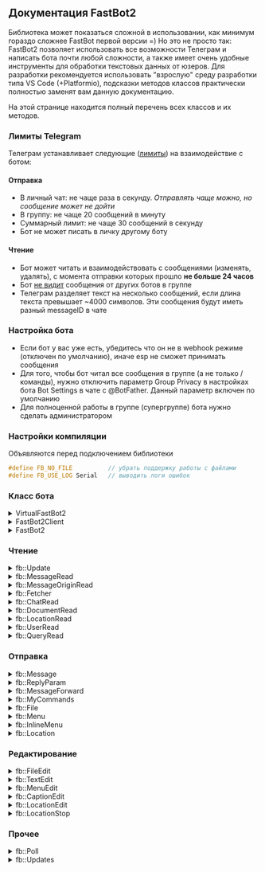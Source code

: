 ## Документация FastBot2
Библиотека может показаться сложной в использовании, как минимум гораздо сложнее FastBot первой версии =) Но это не просто так: FastBot2 позволяет использовать все возможности Телеграм и написать бота почти любой сложности, а также имеет очень удобные инструменты для обработки текстовых данных от юзеров. Для разработки рекомендуется использовать "взрослую" среду разработки типа VS Code (+Platformio), подсказки методов классов практически полностью заменят вам данную документацию.

На этой странице находится полный перечень всех классов и их методов.

### Лимиты Telegram
Телеграм устанавливает следующие ([лимиты](https://core.telegram.org/bots/faq#my-bot-is-hitting-limits-how-do-i-avoid-this)) на взаимодействие с ботом:

#### Отправка
- В личный чат: не чаще раза в секунду. *Отправлять чаще можно, но сообщение может не дойти*
- В группу: не чаще 20 сообщений в минуту
- Суммарный лимит: не чаще 30 сообщений в секунду
- Бот не может писать в личку другому боту

#### Чтение
- Бот может читать и взаимодействовать с сообщениями (изменять, удалять), с момента отправки которых прошло **не больше 24 часов**
- Бот [не видит](https://core.telegram.org/bots/faq#why-doesn-39t-my-bot-see-messages-from-other-bots) сообщения от других ботов в группе
- Телеграм разделяет текст на несколько сообщений, если длина текста превышает ~4000 символов. Эти сообщения будут иметь разный messageID в чате

### Настройка бота
- Если бот у вас уже есть, убедитесь что он не в webhook режиме (отключен по умолчанию), иначе esp не сможет принимать сообщения
- Для того, чтобы бот читал все сообщения в группе (а не только /команды), нужно отключить параметр Group Privacy в настройках бота Bot Settings в чате с @BotFather. Данный параметр включен по умолчанию
- Для полноценной работы в группе (супергруппе) бота нужно сделать администратором

### Настройки компиляции
Объявляются перед подключением библиотеки
```cpp
#define FB_NO_FILE          // убрать поддержку работы с файлами
#define FB_USE_LOG Serial   // выводить логи ошибок
```

### Класс бота
<details>
<summary>VirtualFastBot2</summary>

Остальные классы бота наследуют его!
```cpp
// ============================== SYSTEM ==============================
// разрешение и запрет типов обновлений
fb::Updates updates;

// установить токен
void setToken(const String& token);

// получить токен
const String& getToken();

// установить лимит - кол-во сообщений в одном обновлении (умолч. 3)
void setLimit(uint8_t limit = 3);

// установить режим и период опроса (умолч. Poll::Sync и 4000 мс)
void setPollMode(fb::Poll mode = fb::Poll::Sync, uint16_t period = 4000);

// получить режим опроса
fb::Poll getPollMode();

// установить таймаут ожидания ответа сервера (умолч. 3000 мс)
void setTimeout(uint16_t timeout);

// запустить (по умолчанию уже запущен)
void begin();

// остановить
void end();

// пропустить непрочитанные сообщения. Вызывать однократно https://core.telegram.org/bots/api#getupdates
void skipUpdates(int32_t offset = -1);

// пропустить следующее сообщение (сдвинуть оффсет на 1)
void skipNextMessage();

// id последнего отправленного сообщения от бота
uint32_t lastBotMessage();

// хэш последней отправленной ботом команды
size_t lastCmd();

// ============================== ATTACH ==============================

// подключить обработчик обновлений вида void cb(fb::Update& u) {}
void attachUpdate(CallbackUpdate callback);

// отключить обработчик обновлений
void detachUpdate();

// подключить обработчик результата вида void cb(gson::Entry& r) {}
// здесь нельзя отправлять сообщения с флагом wait
void attachResult(CallbackResult callback);

// отключить обработчик результата
void detachResult();

// подключить обработчик сырых json данных Telegram вида void cb(const String& r) {}
void attachRaw(CallbackRaw callback);

// отключить обработчик сырых данных
void detachRaw();

// подключить обработчик скачивания файлов вида void cb(Stream& stream, size_t length) {}
void attachFetch(CallbackFetch callback);

// отключить обработчик скачивания файлов
void detachFetch();

// ============================== TICK ==============================

// тикер, вызывать в loop
bool tick();

// система ждёт ответа с обновлениями
bool isPolling();

// отправить запрос на обновление
bool getUpdates(bool wait = false);

// запросить перезагрузку устройства
void reboot();

// можно перезагрузить устройство
bool canReboot();

// ============================== SEND ==============================

// ответить на callback. Можно указать текст и вызвать alert
bool answerCallbackQuery(Text id, Text text = Text(), bool show_alert = false, bool wait = false);

// переслать сообщение
bool forwardMessage(const fb::MessageForward& m, bool wait = false);

// отправить сообщение
bool sendMessage(const fb::Message& m, bool wait = false);

// отправить геолокацию
bool sendLocation(const fb::Location& m, bool wait = false);

// ============================== FILE ==============================

// отправить файл, тип указывается в fb::File
bool sendFile(const fb::File& m, bool wait = false);

// редактировать файл
bool editFile(const fb::FileEdit& m, bool wait = false);

// запросить файл (придёт в обработчик attachFetch)
bool getFile(Text fileID, bool wait = false);

// скачать файл
fb::Fetcher downloadFile(Text fileID);

// ============================== SET ==============================

// отправить статус "набирает сообщение" на 5 секунд
bool setTyping(Value chatID, bool wait = false);

// установить заголовок чата
bool setChatTitle(Value chatID, Text title, bool wait = false);

// установить описание чата
bool setChatDescription(Value chatID, Text description, bool wait = false);

// установить подсказки команд бота
bool setMyCommands(const fb::MyCommands& commands, bool wait = false);

// удалить подсказки команд бота
bool deleteMyCommands(bool wait = false);

// установить имя бота
bool setMyName(Text name, bool wait = false);

// установить описание бота
bool setMyDescription(Text description, bool wait = false);

// ============================== PIN ==============================

// закрепить сообщение
bool pinChatMessage(Value chatID, Value messageID, bool notify = true, bool wait = false);

// открепить сообщение
bool unpinChatMessage(Value chatID, Value messageID, bool wait = false);

// открепить все сообщения
bool unpinAllChatMessages(Value chatID, bool wait = false);

// ============================== EDIT ==============================

// редактировать текст
bool editText(const fb::TextEdit& m, bool wait = false);

// редактировать заголовок
bool editCaption(const fb::CaptionEdit& m, bool wait = false);

// редактировать меню
bool editMenu(const fb::MenuEdit& m, bool wait = false);

// редактировать геолокацию
bool editLocation(const fb::LocationEdit& m, bool wait = false);

// остановить геолокацию
bool stopLocation(const fb::LocationStop& m, bool wait = false);

// ============================== DELETE ==============================

// удалить сообщение
bool deleteMessage(Value chatID, Value messageID, bool wait = false);

// удалить сообщения
bool deleteMessages(Value chatID, uint32_t* messageIDs, uint16_t amount, bool wait = false);

// ============================== MANUAL ==============================

// начать пакет для ручной отправки в API
fb::Packet beginPacket(const __FlashStringHelper* cmd);

// отправить пакет
bool sendPacket(fb::Packet& packet, bool wait = false);

// принять файл в коллбэк
void handleFile(Stream& stream);

// парсить json ответ сервера
bool parsePacket(Text s, bool useYield = true);
```
</details>
<details>
<summary>FastBot2Client</summary>

```cpp
FastBot2Client(Client& client);

// установить таймаут ожидания ответа сервера (умолч. 2000 мс)
void setTimeout(uint16_t timeout);

// установить лимит памяти на ответ сервера (библиотека начнёт пропускать сообщения), умолч. 20000
void setMemLimit(uint16_t limit);

AsyncHTTP http;
```
</details>
<details>
<summary>FastBot2</summary>

```cpp
FastBot2();
```
</details>

### Чтение
<details>
<summary>fb::Update</summary>

```cpp
// fb::Update::Type
Message
EditedMessage
ChannelPost
EditedChannelPost
BusinessConnection
BusinessMessage
EditedBusinessMessage
DeletedBusinessMessages
MessageReaction
MessageReactionCount
InlineQuery
ChosenInlineResult
CallbackQuery
ShippingQuery
PreCheckoutQuery
Poll
PollAnswer
MyChatMember
ChatMember
ChatJoinRequest
ChatBoost
RemovedChatBoost
```
```cpp
// тип апдейта
Type type();

// ================ QUERY ================

// это query
bool isQuery();

// query
QueryRead query();

// ================ MESSAGE ================

// сообщение
MessageRead message();

// это сообщение
bool isMessage();

// это пост в канале
bool isPost();

// это отредактированное сообщение или отредактированный пост
bool isEdited();
```
</details>
<details>
<summary>fb::MessageRead</summary>

```cpp
// ================ INFO ================

// текст сообщения
Text text();

// id сообщения в этом чате
Text id();

// id темы в группе
Text threadID();

// сообщение отправлено в топик форума
Text isTopic();

// дата отправки или пересылки сообщения
Text date();

// дата изменения сообщения
Text editDate();

// ================ SENDER ================

// отправитель сообщения
UserRead from();

// бот, через которого пришло это сообщение
UserRead viaBot();

// чат, которому принадлежит это сообщение
ChatRead chat();

// чат, если сообщение отправлено от имени чата
ChatRead senderChat();

// ================ REPLY ================

// сообщение является ответом на сообщение
bool isReply();

// сообщение, на которое отвечает это сообщение
MessageRead reply();

// ================ FORWARD ================

// сообщение переслано из другого чата
bool isForward();

// данные о пересланном сообщении
MessageOriginRead forward();

// ================ LOCATION ================

// сообщение содержит геолокацию
bool hasLocation();

// геолокация
LocationRead location();

// ================ DOCUMENT ================

// сообщение содержит документ
bool hasDocument();

// документ
DocumentRead document();
```
</details>
<details>
<summary>fb::MessageOriginRead</summary>

```cpp
// fb::MessageOriginRead::Type
user
hiddenUser
chat
channel
```
```cpp
// тип отправителя: user, hidden_user, chat, channel
Type type();

// дата оригинального сообщения
Text date();

// отправитель type == user
UserRead senderUser();

// отправитель type == chat
ChatRead senderChat();

// отправитель type == channel
ChatRead chat();
```
</details>
<details>
<summary>fb::Fetcher</summary>

```cpp
// напечатать в принт
template <typename T>
bool writeTo(T& p);

// обновить прошивку (ESP)
bool updateFlash();

// обновить файловую систему (ESP)
bool updateFS();

// есть данные для чтения
int available();

// есть данные для чтения
operator bool();

Stream* stream;
```
</details>
<details>
<summary>fb::ChatRead</summary>

```cpp
// fb::ChatRead::Type
privateChat
group
supergroup
channel
```
```cpp
// id чата
Text id();

// тип чата: private_chat, group, supergroup, channel
Type type();

// название чата (для supergroups, channels, group chats)
Text title();

// имя чата (для private chats, supergroups, channels)
Text username();

// имя (для private chat)
Text firstName();

// фамилия (для private chat)
Text lastName();

// описание чата
Text description();

// в supergroup включены темы
Text isForum();
```
</details>
<details>
<summary>fb::DocumentRead</summary>

```cpp
// id документа, можно использовать для скачивания
Text id();

// уникальный id документа в системе
Text uniqueID();

// имя документа
Text name();

// MIME тип документа
Text type();

// размер документа
Text size();
```
</details>
<details>
<summary>fb::LocationRead</summary>

```cpp
// широта
Text latitude();

// долгота
Text longitude();

// точность в метрах, 0-1500
Text horizontalAccuracy();

// Время относительно даты отправки сообщения в секундах, в течение которого местоположение может быть обновлено
Text livePeriod();

// направление в градусах, 1-360
Text heading();

// Максимальное расстояние в метрах для оповещений о приближении к другому участнику чата
Text proximityAlertRadius();
```
</details>
<details>
<summary>fb::UserRead</summary>

```cpp
// id юзера
Text id();

// бот или нет
Text isBot();

// имя
Text firstName();

// фамилия
Text lastName();

// юзернейм
Text username();

// код страны https://en.wikipedia.org/wiki/IETF_language_tag
Text languageCode();

// true - премиум юзер
Text isPremium();
```
</details>
<details>
<summary>fb::QueryRead</summary>

```cpp
// callback id
Text id();

// callback data
Text data();

// отправитель коллбэка
UserRead from();

// сообщение
MessageRead message();
```
</details>

### Отправка
<details>
<summary>fb::Message</summary>

```cpp
// fb::Message::Mode
Text
MarkdownV2
HTML
```
```cpp
Message() {}
Message(const String& text, Value chatID);

// текст сообщения
String text;

// id чата, куда отправлять
Value chatID;

// id темы в группе, куда отправлять
int32_t threadID = -1;

// параметры ответа на сообщение
ReplyParam reply;

// включить превью для ссылок
bool preview = previewDefault;

// уведомить о получении
bool notification = notificationDefault;

// защитить от пересылки и копирования
bool protect = protectDefault;

// режим текста: Text, MarkdownV2, HTML
Mode mode = modeDefault;

// добавить обычное меню
void setMenu(Menu& menu);

// добавить инлайн меню
void setInlineMenu(InlineMenu& menu);

// удалить обычное меню
void removeMenu();

// ===================================

// включить превью для ссылок (умолч. 1)
static bool previewDefault;

// уведомить о получении (умолч. 1)
static bool notificationDefault;

// защитить от пересылки и копирования (умолч. 0)
static bool protectDefault;

// режим текста: Text, MarkdownV2, HTML (умолч. Text)
static Mode modeDefault;
```
</details>
<details>
<summary>fb::ReplyParam</summary>

```cpp
// id сообщения, на которое отвечаем
int32_t messageID = -1;

// id чата, в котором находится сообщение, на которое отвечаем
Value chatID;
```
</details>

<details>
<summary>fb::MessageForward</summary>

```cpp
MessageForward() {}
MessageForward(uint32_t messageID, Value fromChatID, Value chatID);

// id пересылаемого сообщения в чате
uint32_t messageID;

// id чата пересылаемого сообщения
Value fromChatID;

// id чата, в который пересылать
Value chatID;

// id темы в группе, в которую переслать
int32_t threadID = -1;

// уведомить о получении
bool notification = Message::notificationDefault;

// защитить от пересылки и копирования
bool protect = Message::protectDefault;
```
</details>
<details>
<summary>fb::MyCommands</summary>

```cpp
MyCommands();
MyCommands(const String& commands, const String& description);

// список команд, длина команды 1-32, разделитель ;
String commands = "";

// список описаний команд, длина описания 1-256, разделитель ;
String description = "";

// зарезервировать строки
void reserve(uint16_t len);

// добавить команду
void addCommand(const String& command, const String& description);
```
</details>
<details>
<summary>fb::File</summary>

```cpp
// fb::File::type
photo
audio
document
video
animation
voice
video_note
```
```cpp
// отправить fs::File файл
File(Text name, Type type, ::File& file) : File(name, type, file, false);

// отправить данные из byte буфера
File(Text name, Type type, uint8_t* bytes, size_t length);

// отправить по ID файла в телеге или ссылкой (для document только GIF, PDF и ZIP)
// https://core.telegram.org/bots/api#sending-files
File(Text name, Type type, Text urlid) : File(name, type, urlid, false);

using Message::chatID;
using Message::mode;
using Message::notification;
using Message::protect;
using Message::reply;
using Message::setInlineMenu;
using Message::threadID;

// заголовок
String caption;
```
</details>
<details>
<summary>fb::Menu</summary>

```cpp
Menu() {}
Menu(const String& text) : text(text) {}

// надписи кнопок. Гор. разделитель - ;, верт. - \n (кнопка_1 ; кнопка_2 \n кнопка_3 ; кнопка_4)
String text = "";

// подсказка, показывается в поле ввода при открытой клавиатуре (до 64 символов)
String placeholder = "";

// принудительно показывать клавиатуру
bool persistent = persistentDefault;

// уменьшить клавиатуру под количество кнопок
bool resize = resizeDefault;

// автоматически скрывать после нажатия
bool oneTime = oneTimeDefault;

// показывать только упомянутым в сообщении юзерам
bool selective = selectiveDefault;

// добавить кнопку
Menu& addButton(Text text);

// перенести строку
Menu& newRow();

// ===================================

// принудительно показывать клавиатуру (умолч. 0)
static bool persistentDefault;

// уменьшить клавиатуру под количество кнопок (умолч. 0)
static bool resizeDefault;

// автоматически скрывать после нажатия (умолч. 0)
static bool oneTimeDefault;

// показывать только упомянутым в сообщении юзерам (умолч. 0)
static bool selectiveDefault;
```
</details>
<details>
<summary>fb::InlineMenu</summary>

```cpp
InlineMenu();
InlineMenu(const String& text, const String& data);
InlineMenu(uint16_t reserve);

// надписи кнопок. Гор. разделитель - ;, верт. - \n (кнопка_1 ; кнопка_2 \n кнопка_3 ; кнопка_4)
String text = "";

// callback data кнопок с разделителем ; . Поддерживаются url адреса
String data = "";

// зарезервировать строки
void reserve(uint16_t len);

// добавить кнопку
InlineMenu& addButton(Text text, Text data = Text());

// перенести строку
InlineMenu& newRow();
```
</details>
<details>
<summary>fb::Location</summary>

```cpp
Location();
Location(float latitude, float longitude, Value chatID);

using Message::chatID;
using Message::notification;
using Message::protect;
using Message::removeMenu;
using Message::reply;
using Message::setInlineMenu;
using Message::setMenu;
using Message::threadID;

// широта
float latitude;

// долгота
float longitude;

// точность в метрах, 0-1500
float horizontalAccuracy = NAN;

// период обновления локации в секундах 60.. 86400
uint32_t livePeriod = 0;

// направление в градусах, 1-360
uint16_t heading = 0;

// Максимальное расстояние в метрах для оповещений о приближении к другому участнику чата
uint32_t proximityAlertRadius = 0;
```
</details>

### Редактирование
<details>
<summary>fb::FileEdit</summary>

```cpp
FileEdit(Text name, Type type, ::File& file);
FileEdit(Text name, Type type, uint8_t* bytes, size_t length);

// document by url - GIF, PDF and ZIP
// https://core.telegram.org/bots/api#sending-files
FileEdit(Text name, Type type, Text urlid);

// id сообщения
uint32_t messageID;

using File::caption;
using File::chatID;
using File::multipart;
using Message::setInlineMenu;
```
</details>
<details>
<summary>fb::TextEdit</summary>

```cpp
TextEdit();
TextEdit(const String& text, uint32_t messageID, Value chatID);

// id сообщения
uint32_t messageID;

using Message::chatID;
using Message::mode;
using Message::preview;
using Message::setInlineMenu;
using Message::text;
```
</details>
<details>
<summary>fb::MenuEdit</summary>

```cpp
MenuEdit();
MenuEdit(uint32_t messageID, Value chatID);
MenuEdit(uint32_t messageID, Value chatID, InlineMenu& menu);

// id сообщения
uint32_t messageID;

using Message::chatID;
using Message::setInlineMenu;
```
</details>
<details>
<summary>fb::CaptionEdit</summary>

```cpp
CaptionEdit();
CaptionEdit(const String& caption, uint32_t messageID, Value chatID);

// заголовок
String caption;

// id сообщения
uint32_t messageID;

using Message::chatID;
using Message::mode;
using Message::setInlineMenu;
```
</details>
<details>
<summary>fb::LocationEdit</summary>

```cpp
LocationEdit();
LocationEdit(float latitude, float longitude, uint32_t messageID, Value chatID);

// широта
float latitude;

// долгота
float longitude;

// id сообщения
uint32_t messageID;

// точность в метрах, 0-1500
float horizontalAccuracy = NAN;

// направление в градусах, 1-360
uint16_t heading = 0;

// Максимальное расстояние в метрах для оповещений о приближении к другому участнику чата
uint32_t proximityAlertRadius = 0;

using Message::chatID;
using Message::setInlineMenu;
```
</details>
<details>
<summary>fb::LocationStop</summary>

```cpp
LocationStop();
LocationStop(uint32_t messageID, Value chatID);

// id сообщения
uint32_t messageID;

using Message::chatID;
using Message::setInlineMenu;
```
</details>

### Прочее
<details>
<summary>fb::Poll</summary>

```cpp
Sync   // синхронный (рекомендуемый период > 3500 мс)
Async  // асинхронный (рекомендуемый период > 3500 мс)
Long   // асинхронный long polling (рекомендуемый период > 20000 мс)
```
</details>
<details>
<summary>fb::Updates</summary>

```cpp
// fb::Updates::Type
Message
EditedMessage
ChannelPost
EditedChannelPost
BusinessConnection
BusinessMessage
EditedBusinessMessage
DeletedBusinessMessages
MessageReaction
MessageReactionCount
InlineQuery
ChosenInlineResult
CallbackQuery
ShippingQuery
PreCheckoutQuery
Poll
PollAnswer
MyChatMember
ChatMember
ChatJoinRequest
ChatBoost
RemovedChatBoost
```
```cpp
// установить
void set(uint32_t nmods);

// очистить
void clear(uint32_t nmods);

// включить все
void setAll();

// очистить все
void clearAll();

// прочитать по типу
bool read(Type m);

// прочитать по индексу
bool read(uint8_t idx);
```
</details>